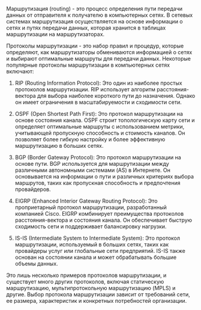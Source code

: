 Маршрутизация (routing) - это процесс определения пути передачи данных от отправителя к получателю в компьютерных сетях. В сетевых системах маршрутизация осуществляется на основе информации о сетях и путях передачи данных, которая хранится в таблицах маршрутизации на маршрутизаторах.

Протоколы маршрутизации - это набор правил и процедур, которые определяют, как маршрутизаторы обмениваются информацией о сетях и выбирают оптимальные маршруты для передачи данных. Некоторые популярные протоколы маршрутизации в компьютерных сетях включают:

1. RIP (Routing Information Protocol): Это один из наиболее простых протоколов маршрутизации. RIP использует алгоритм расстояния-вектора для выбора наиболее короткого пути до назначения. Однако он имеет ограничения в масштабируемости и сходимости сети.

2. OSPF (Open Shortest Path First): Это протокол маршрутизации на основе состояния канала. OSPF строит топологическую карту сети и определяет оптимальные маршруты с использованием метрики, учитывающей пропускную способность и стоимость каналов. Он позволяет более гибкую настройку и более эффективную маршрутизацию в больших сетях.

3. BGP (Border Gateway Protocol): Это протокол маршрутизации на основе пути. BGP используется для маршрутизации между различными автономными системами (AS) в Интернете. Он основывается на информации о пути и различных критериях выбора маршрутов, таких как пропускная способность и предпочтения провайдеров.

4. EIGRP (Enhanced Interior Gateway Routing Protocol): Это проприетарный протокол маршрутизации, разработанный компанией Cisco. EIGRP комбинирует преимущества протоколов расстояния-вектора и состояния канала. Он обеспечивает быструю сходимость сети и поддерживает балансировку нагрузки.

5. IS-IS (Intermediate System to Intermediate System): Это протокол маршрутизации, используемый в больших сетях, таких как провайдеры услуг или глобальные сети предприятий. IS-IS также основан на состоянии канала и может обрабатывать большие объемы данных.

Это лишь несколько примеров протоколов маршрутизации, и существует много других протоколов, включая статическую маршрутизацию, мультипротокольную маршрутизацию (MPLS) и другие. Выбор протокола маршрутизации зависит от требований сети, ее размера, характеристик и конкретных потребностей организации.